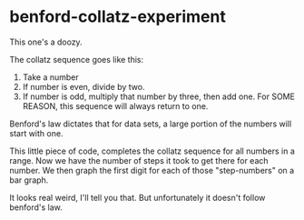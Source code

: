 # benford-collatz-experiment
This one's a doozy.

The collatz sequence goes like this:
  1. Take a number
  2. If number is even, divide by two.
  3. If number is odd, multiply that number by three, then add one.
For SOME REASON, this sequence will always return to one.

Benford's law dictates that for data sets, a large portion of the numbers will start with one.

This little piece of code, completes the collatz sequence for all numbers in a range.
Now we have the number of steps it took to get there for each number.
We then graph the first digit for each of those "step-numbers" on a bar graph.

It looks real weird, I'll tell you that.
But unfortunately it doesn't follow benford's law.
